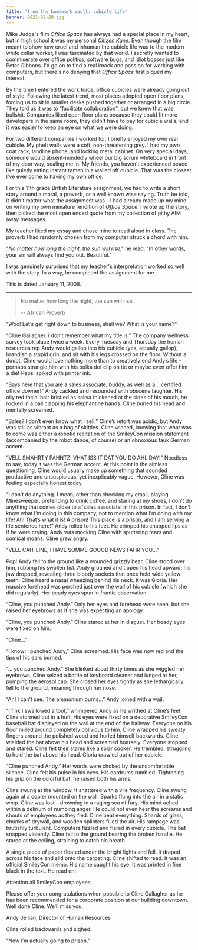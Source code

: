 ```yaml
---
title: 'from the homework vault: cubicle life'
banner: 2021-02-28.jpg
---
```


Mike Judge's film _Office Space_ has always had a special place in my
heart, but in high school it was my personal _Citizen Kane_.  Even
though the film meant to show how cruel and inhuman the cubicle life
was to the modern white collar worker, I was fascinated by that world.
I secretly wanted to commiserate over office politics, software bugs,
and idiot bosses just like Peter Gibbons.  I'd go on to find a real
knack and passion for working with computers, but there's no denying
that _Office Space_ first piqued my interest.

By the time I entered the work force, office cubicles were already
going out of style.  Following the latest trend, most places adopted
open floor plans, forcing us to sit in smaller desks pushed together
or arranged in a big circle.  They told us it was to "facilitate
collaboration", but we knew that was bullshit.  Companies liked open
floor plans because they could fit more developers in the same room,
they didn't have to pay for cubicle walls, and it was easier to keep
an eye on what we were doing.

For two different companies I worked for, I briefly enjoyed my own
real cubicle.  My phelt walls were a soft, non-threatening grey.  I
had my own coat rack, landline phone, and locking metal cabinet.  On
very special days, someone would absent-mindedly wheel our big scrum
whiteboard in front of my door way, sealing me in.  My friends, you
haven't experienced peace like quietly eating instant ramen in a
walled off cubicle.  That was the closest I've ever come to having my
own office.

For this 11th grade British Literature assignment, we had to write a
short story around a moral, a proverb, or a well known wise saying.
Truth be told, it didn't matter what the assignment was - I had
already made up my mind on writing my own miniature rendition of
_Office Space_.  I wrote up the story, then picked the most open ended
quote from my collection of pithy AIM away messages.

My teacher liked my essay and chose mine to read aloud in class.  The
proverb I had randomly chosen from my computer struck a chord with
him.

"_No matter how long the night, the sun will rise_," he read. "In
other words, your sin will always find you out.  Beautiful."

I was genuinely surprised that my teacher's interpretation worked so
well with the story.  In a way, he completed the assignment for me.

This is dated January 11, 2008.

---

> No matter how long the night, the sun will rise.
>
> -- African Proverb

“Woo!  Let’s get right down to business, shall we?  What is your
name?”

“Cline Gallagher. I don’t remember what my title is.”  The company
wellness survey took place twice a week.  Every Tuesday and Thursday
the human resources rep Andy would gallop into his cubicle (yes,
actually gallop), brandish a stupid grin, and sit with his legs
crossed on the floor.  Without a doubt, Cline would love nothing more
than to creatively end Andy’s life – perhaps strangle him with his
polka dot clip on tie or maybe even offer him a diet Pepsi spiked with
printer ink.

“Says here that you are a sales associate, buddy, as well as a…
certified office downer!”  Andy cackled and resounded with obscene
laughter.  His oily red facial hair bristled as saliva thickened at
the sides of his mouth; he rocked in a ball clapping his elephantine
hands.  Cline buried his head and mentally screamed.

“Sales?  I don’t even know what I sell.”  Cline’s retort was acidic,
but Andy was still as vibrant as a bag of skittles.  Cline winced,
knowing that what was to come was either a robotic recitation of the
SmileyCon mission statement (accompanied by the robot dance, of
course) or an obnoxious faux German accent.

“VELL SMAHRTY PAHNTZ!  VHAT ISS IT DAT YOU DO AHL DAY!”  Needless to
say, today it was the German accent.  At this point in the aimless
questioning, Cline would usually make up something that sounded
productive and unsuspicious, yet inexplicably vague.  However, Cline
was feeling especially honest today.

“I don’t do anything.  I mean, other than checking my email, playing
Minesweeper, pretending to drink coffee, and staring at my shoes, I
don’t do anything that comes close to a ‘sales associate’ in this
prison.  In fact, I don’t know what I’m doing in this company, not to
mention what I’m doing with my life!  Ah!  That’s what it is!  A
prison!  This place is a prison, and I am serving a life sentence
here!”  Andy rolled to his feet.  He crimped his chapped lips as if he
were crying.  Andy was mocking Cline with sputtering tears and comical
moans.  Cline grew angry.

“VELL CAH-LINE, I HAVE SOMME GOOOD NEWS FAHR YOU…”

Pop!  Andy fell to the ground like a wounded grizzly bear.  Cline
stood over him, rubbing his swollen fist.  Andy groaned and tipped his
head upward; his jaw dropped, revealing three bloody sockets that once
held wide yellow teeth.  Cline heard a nasal wheezing behind his neck.
It was Gloria.  Her massive forehead was perched just over the wall of
his cubicle (which she did regularly).  Her beady eyes spun in frantic
observation.

“Cline, you punched Andy.”  Only her eyes and forehead were seen, but
she raised her eyebrows as if she was expecting an apology.

“Cline, you punched Andy.”  Cline stared at her in disgust.  Her beady
eyes were fixed on him.

“Cline…”

“I know!  I punched Andy,” Cline screamed.  His face was now red and
the tips of his ears burned.

“… you punched Andy.”  She blinked about thirty times as she wiggled
her eyebrows.  Cline seized a bottle of keyboard cleaner and lunged at
her, pumping the aerosol cap.  She closed her eyes tightly as she
lethargically fell to the ground, moaning through her nose.

“Ah!  I can’t see.  The ammonium burns…”  Andy joined with a wail.

“I fink I swallowed a toof,” whimpered Andy as he writhed at Cline’s
feet.  Cline stormed out in a huff.  His eyes were fixed on a
decorative SmileyCon baseball bat displayed on the wall at the end of
the hallway.  Everyone on his floor milled around completely oblivious
to him.  Cline wrapped his sweaty fingers around the polished wood and
hurled himself backwards.  Cline wielded the bat above his head and
screamed hoarsely.  Everyone stopped and stared.  Cline felt their
stares like a solar cooker.  He trembled, struggling to hold the bat
above his head.  Gloria crawled out of her cubicle.

“Cline punched Andy.”  Her words were choked by the uncomfortable
silence.  Cline felt his pulse in his eyes.  His eardrums rumbled.
Tightening his grip on the colorful bat, he raised both his arms.

Cline swung at the window.  It shattered with a vile frequency.  Cline
swung again at a copier mounted on the wall.  Sparks flung into the
air in a static whip.  Cline was lost – drowning in a raging sea of
fury.  His mind ached within a delirium of numbing anger.  He could
not even hear the screams and shouts of employees as they fled.  Cline
beat everything.  Shards of glass, chunks of drywall, and wooden
splinters filled the air.  His rampage was brutishly turbulent.
Computers fizzled and flared in every cubicle.  The bat snapped
violently.  Cline fell to the ground bearing the broken handle.  He
stared at the ceiling, straining to catch his breath.

A single piece of paper floated under the bright lights and fell.  It
draped across his face and slid onto the carpeting.  Cline shifted to
read.  It was an official SmileyCon memo.  His name caught his eye.
It was printed in fine black in the text.  He read on:

Attention all SmileyCon employees:

Please offer your congratulations when possible to Cline Gallagher as
he has been recommended for a corporate position at our building
downtown.  Well done Cline.  We’ll miss you.

Andy Jellian, Director of Human Resources

Cline rolled backwards and sighed.

“Now I’m actually going to prison.”
